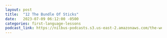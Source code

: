 ```yaml
---
layout: post
title:  "12 The Bundle Of Sticks"
date:   2023-07-09 06:12:00 -0500
categories: first-language-lessons
podcast_link: https://nilbus-podcasts.s3.us-east-2.amazonaws.com/the-well-trained-mind/First%20Language%20Lessons/12%20The%20Bundle%20Of%20Sticks.mp3
---
```

